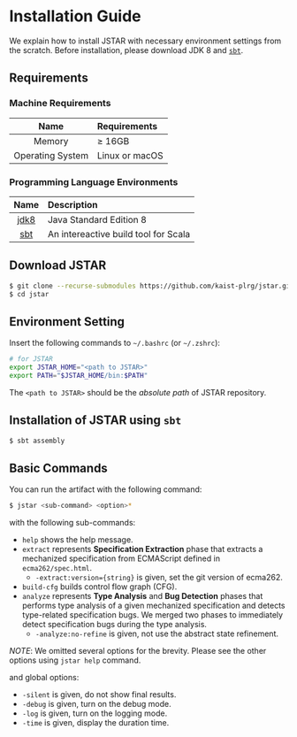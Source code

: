 # Installation Guide

We explain how to install JSTAR with necessary environment settings from the
scratch.  Before installation, please download JDK 8 and
[`sbt`](https://www.scala-sbt.org/1.x/docs/Installing-sbt-on-Linux.html).

## Requirements

### Machine Requirements
| Name              | Requirements   |
|:-----------------:|:---------------|
| Memory            | ≥ 16GB         |
| Operating System  | Linux or macOS |

### Programming Language Environments
| Name                                                        | Description                          |
|:-----------------------------------------------------------:|:-------------------------------------|
| [jdk8](https://www.oracle.com/java/technologies/java8.html) | Java Standard Edition 8              |
| [sbt](https://www.scala-sbt.org/)                           | An intereactive build tool for Scala |


## Download JSTAR
```bash
$ git clone --recurse-submodules https://github.com/kaist-plrg/jstar.git
$ cd jstar
```


## Environment Setting

Insert the following commands to `~/.bashrc` (or `~/.zshrc`):
```bash
# for JSTAR
export JSTAR_HOME="<path to JSTAR>"
export PATH="$JSTAR_HOME/bin:$PATH"
```
The `<path to JSTAR>` should be the _absolute path_ of JSTAR repository.


## Installation of JSTAR using `sbt`
```bash
$ sbt assembly
```


## Basic Commands

You can run the artifact with the following command:
```bash
$ jstar <sub-command> <option>*
```
with the following sub-commands:
- `help` shows the help message.
- `extract` represents **Specification Extraction** phase that extracts a
  mechanized specification from ECMAScript defined in `ecma262/spec.html`.
  - `-extract:version={string}` is given, set the git version of ecma262.
- `build-cfg` builds control flow graph (CFG).
- `analyze` represents **Type Analysis** and **Bug Detection** phases that
  performs type analysis of a given mechanized specification and detects
  type-related specification bugs. We merged two phases to immediately detect
  specification bugs during the type analysis.
  - `-analyze:no-refine` is given, not use the abstract state refinement.

_NOTE_: We omitted several options for the brevity. Please see the other
options using `jstar help` command.

and global options:
- `-silent` is given, do not show final results.
- `-debug` is given, turn on the debug mode.
- `-log` is given, turn on the logging mode.
- `-time` is given, display the duration time.
